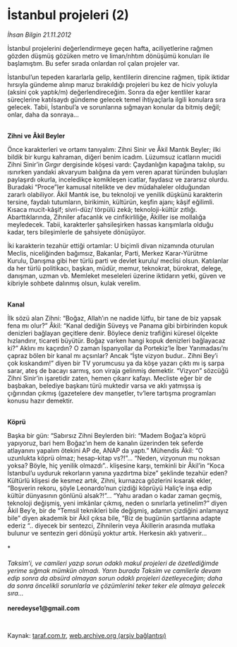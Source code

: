 # İstanbul projeleri (2)

*İhsan Bilgin 21.11.2012*

<div class="yazi"><p>İstanbul projelerini değerlendirmeye geçen hafta, aciliyetlerine rağmen gözden düşmüş gözüken metro ve liman/rıhtım dönüşümü konuları ile başlamıştım. Bu sefer sırada onlardan rol çalan projeler var.</p>
<p>İstanbul’un tepeden kararlarla gelip, kentlilerin direncine rağmen, tipik iktidar hırsıyla gündeme alınıp maruz bırakıldığı projeleri bu kez de hiciv yoluyla (aksini çok yaptık/m) değerlendireceğim. Sonra da eğer kentliler karar süreçlerine katılsaydı gündeme gelecek temel ihtiyaçlarla ilgili konulara sıra gelecek. Tabii, İstanbul’a ve sorunlarına sığmayan konular da bitmiş değil; onlar, daha da sonraya...</p>
<p><b><br/>Zihni ve Âkil Beyler</b> </p>
<p>Önce karakterleri ve ortamı tanıyalım: Zihni Sinir ve Âkil Mantık Beyler; ilki bildik bir kurgu kahraman, diğeri benim icadım. Lüzumsuz icatların mucidi Zihni Sinir’in <i>Gırgır</i> dergisinde köşesi vardı: Çaydanlığın kapağına takılıp, su ısınırken yandaki akvaryum balığına da yem veren aparat türünden buluşları paylaşırdı okurla, inceledikçe komikleşen icatlar, faydasız ve zararsız olurdu. Buradaki “Proce”ler kamusal nitelikte ve dev müdahaleler olduğundan zararlı olabiliyor. Âkil Mantık ise, bu teknoloji ve yenilik düşkünü karakterin tersine, faydalı tutumların, birikimin, kültürün, keşfin ajanı; kâşif eğilimli. Kısaca mucit-kâşif; sivri-düz/ törpülü zekâ; teknoloji-kültür zıtlığı. Abarttıklarında, Zihniler afacanlık ve cinfikirliliğe, Âkiller ise mollalığa meyledecek. Tabii, karakterler şahsileşirken hassas karışımlarla olduğu kadar, ters bileşimlerle de şahsiyete dönüşüyor. </p>
<p>İki karakterin tezahür ettiği ortamlar: U biçimli divan nizamında oturulan Meclis, niceliğinden bağımsız, Bakanlar, Parti, Merkez Karar-Yürütme Kurulu, Danışma gibi her türlü parti ve devlet kurulu/ meclisi olsun. Katılanlar da her türlü politikacı, başkan, müdür, memur, teknokrat, bürokrat, delege, danışman, uzman vb. Memleket meseleleri üzerine iktidarın yetki, güven ve kibriyle sohbete dalınmış olsun, kulak verelim.</p>
<p><b><br/>Kanal</b></p>
<p>İlk sözü alan Zihni: “Boğaz, Allah’ın ne nadide lütfu, bir tane de biz yapsak fena mı olur?” Âkil: “Kanal dediğin Süveyş ve Panama gibi birbirinden kopuk denizleri bağlayan geçitlere denir. Böylece deniz trafiğini küresel ölçekte hızlandırır, ticareti büyütür. Boğaz varken hangi kopuk denizleri bağlayacaz ki?” Aklını mı kaçırdın? O zaman İspanyollar da Portekiz’le İber Yarımadası’nı çapraz bölen bir kanal mı açsınlar? Ancak “İşte vizyon budur.. Zihni Bey’i çok kıskandım!” diyen bir TV yorumcusu ya da köşe yazarı çıktı mı iş sarpa sarar, ateş de bacayı sarmış, son viraja gelinmiş demektir. “Vizyon” sözcüğü Zihni Sinir’in işaretidir zaten, hemen çıkarır kafayı. Mecliste eğer bir de başbakan, belediye başkanı türü muktedir varsa ve aklı yatmışsa iş çığırından çıkmış (gazetelere dev manşetler, tv’lere tartışma programları konusu hazır demektir.<b> </b></p>
<p><b><br/>Köprü </b></p>
<p>Başka bir gün: “Sabırsız Zihni Beylerden biri: “Madem Boğaz’a köprü yapıyoruz, bari hem Boğaz’ın hem de kanalın üzerinden tek seferde atlayanını yapalım ötekini AP de, ANAP da yaptı.” Mühendis Âkil: “O uzunlukta köprü olmaz; hesap-kitap vs?!”... “Neden, vizyonun mu noksan yoksa? Böyle, hiç yenilik olmazdı”.. klişesine karşı, temkinli bir Âkil’in “Koca İstanbul’u uyduruk rekorların yanına yazdırtma bize” şeklinde tezahür eden? Kültürlü klişesi de kesmez artık, Zihni, kurnazca gözlerini kısarak ekler, “Boşverin rekoru, şöyle Leonardo’nun çizdiği köprüyü Haliç’e inşa edip kültür dünyasının gönlünü alsak?!”... “Yahu aradan o kadar zaman geçmiş, teknoloji değişmiş, yeni imkânlar çıkmış, neden o sınırlarla yetinelim?” diyen Âkil Bey’e, bir de “Temsil teknikleri bile değişmiş, adamın çizdiğini anlamayız bile” diyen akademik bir Âkil çıksa bile, “Biz de bugünün şartlarına adapte ederiz “.. diyecek bir sentezci, Zihnilerin veya Âkillerin arasında mutlaka bulunur ve sentezin geri dönüşü yoktur artık. Herkesin aklı yatıverir...<br/><br/>*<br/><br/><i>Taksim’i, ve camileri yazıp sorun odaklı makul projeleri de özetlediğimde yerime sığmak mümkün olmadı. Yarın burada Taksim ve camilerle devam edip sonra da absürd olmayan sorun odaklı projeleri özetleyeceğim; daha da sonra öncelikli sorunlarla ve çözümlerini teker teker ele almaya gelecek sıra...<br/><br/></i><b>neredeyse1@gmail.com</b></p>
<p> </p>
</div>

Kaynak: [taraf.com.tr](http://www.taraf.com.tr/ihsan-bilgin/makale-istanbul-projeleri-2.htm), [web.archive.org (arşiv bağlantısı)](http://web.archive.org/web/20131107124150/http://www.taraf.com.tr/ihsan-bilgin/makale-istanbul-projeleri-2.htm)
